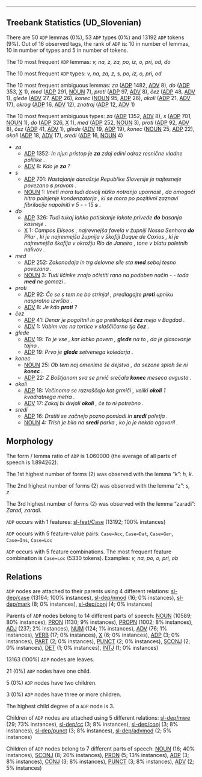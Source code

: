 

--------------------------------------------------------------------------------

## Treebank Statistics (UD_Slovenian)

There are 50 `ADP` lemmas (0%), 53 `ADP` types (0%) and 13192 `ADP` tokens (9%).
Out of 16 observed tags, the rank of `ADP` is: 10 in number of lemmas, 10 in number of types and 5 in number of tokens.

The 10 most frequent `ADP` lemmas: <em>v, na, z, za, po, iz, o, pri, od, do</em>

The 10 most frequent `ADP` types:  <em>v, na, za, z, s, po, iz, o, pri, od</em>

The 10 most frequent ambiguous lemmas: <em>za</em> ([ADP]() 1482, [ADV]() 8), <em>do</em> ([ADP]() 353, [X]() 1), <em>med</em> ([ADP]() 291, [NOUN]() 7), <em>proti</em> ([ADP]() 97, [ADV]() 8), <em>čez</em> ([ADP]() 48, [ADV]() 1), <em>glede</em> ([ADV]() 27, [ADP]() 26), <em>konec</em> ([NOUN]() 95, [ADP]() 26), <em>okoli</em> ([ADP]() 21, [ADV]() 17), <em>okrog</em> ([ADP]() 16, [ADV]() 12), <em>znotraj</em> ([ADP]() 12, [ADV]() 1)

The 10 most frequent ambiguous types:  <em>za</em> ([ADP]() 1352, [ADV]() 8), <em>s</em> ([ADP]() 701, [NOUN]() 1), <em>do</em> ([ADP]() 326, [X]() 1), <em>med</em> ([ADP]() 252, [NOUN]() 3), <em>proti</em> ([ADP]() 92, [ADV]() 8), <em>čez</em> ([ADP]() 41, [ADV]() 1), <em>glede</em> ([ADV]() 19, [ADP]() 19), <em>konec</em> ([NOUN]() 25, [ADP]() 22), <em>okoli</em> ([ADP]() 18, [ADV]() 17), <em>sredi</em> ([ADP]() 16, [NOUN]() 4)


* <em>za</em>
  * [ADP]() 1352: <em>In njun pristop je <b>za</b> zdaj edini odraz resnične vladne politike .</em>
  * [ADV]() 8: <em>Kdo je <b>za</b> ?</em>
* <em>s</em>
  * [ADP]() 701: <em>Nastajanje današnje Republike Slovenije je najtesneje povezano <b>s</b> pravom .</em>
  * [NOUN]() 1: <em>Imeti mora tudi dovolj nizko notranjo upornost , da omogoči hitro polnjenje kondenzatorja , ki se mora po pozitivni zaznavi fibrilacije napolniti v 5 - - 15 <b>s</b> .</em>
* <em>do</em>
  * [ADP]() 326: <em>Tudi tukaj lahko potiskanje lakote privede <b>do</b> basanja kasneje .</em>
  * [X]() 1: <em>Campos Elíseos , najrevnejša favela v župniji Nossa Senhora <b>do</b> Pilar , ki je najrevnejša župnija v škofiji Duque de Caxios , ki je najrevnejša škofija v okrožju Rio de Janeiro , tone v blatu poletnih nalivov .</em>
* <em>med</em>
  * [ADP]() 252: <em>Zakonodaja in trg delovne sile sta <b>med</b> seboj tesno povezana .</em>
  * [NOUN]() 3: <em>Tudi ličinke znajo očistiti rano na podoben način - - toda <b>med</b> ne gomazi .</em>
* <em>proti</em>
  * [ADP]() 92: <em>Če se s tem ne bo strinjal , predlagajte <b>proti</b> upniku nasprotno izvršbo .</em>
  * [ADV]() 8: <em>Je kdo <b>proti</b> ?</em>
* <em>čez</em>
  * [ADP]() 41: <em>Denar je pogoltnil in ga pretihotapil <b>čez</b> mejo v Bagdad .</em>
  * [ADV]() 1: <em>Vabim vas na tortice v slaščičarno tja <b>čez</b> .</em>
* <em>glede</em>
  * [ADV]() 19: <em>To je vse , kar lahko povem , <b>glede</b> na to , da je glasovanje tajno .</em>
  * [ADP]() 19: <em>Prvo je <b>glede</b> setvenega koledarja .</em>
* <em>konec</em>
  * [NOUN]() 25: <em>Ob tem naj omenimo še dejstvo , da sezone sploh še ni <b>konec</b> .</em>
  * [ADP]() 22: <em>Z Boštjanom sva se prvič srečala <b>konec</b> meseca avgusta .</em>
* <em>okoli</em>
  * [ADP]() 18: <em>Večinoma se razraščajo kot grmiči , veliki <b>okoli</b> 1 kvadratnega metra .</em>
  * [ADV]() 17: <em>Zakaj bi divjali <b>okoli</b> , če to ni potrebno .</em>
* <em>sredi</em>
  * [ADP]() 16: <em>Drstiti se začnejo pozno pomladi in <b>sredi</b> poletja .</em>
  * [NOUN]() 4: <em>Trish je bila na <b>sredi</b> parka , ko jo je nekdo ogovoril .</em>

## Morphology

The form / lemma ratio of `ADP` is 1.060000 (the average of all parts of speech is 1.894262).

The 1st highest number of forms (2) was observed with the lemma “k”: <em>h, k</em>.

The 2nd highest number of forms (2) was observed with the lemma “z”: <em>s, z</em>.

The 3rd highest number of forms (2) was observed with the lemma “zaradi”: <em>Zarad, zaradi</em>.

`ADP` occurs with 1 features: [sl-feat/Case]() (13192; 100% instances)

`ADP` occurs with 5 feature-value pairs: `Case=Acc`, `Case=Dat`, `Case=Gen`, `Case=Ins`, `Case=Loc`

`ADP` occurs with 5 feature combinations.
The most frequent feature combination is `Case=Loc` (5330 tokens).
Examples: <em>v, na, po, o, pri, ob</em>


## Relations

`ADP` nodes are attached to their parents using 4 different relations: [sl-dep/case]() (13164; 100% instances), [sl-dep/nmod]() (16; 0% instances), [sl-dep/mark]() (8; 0% instances), [sl-dep/conj]() (4; 0% instances)

Parents of `ADP` nodes belong to 14 different parts of speech: [NOUN]() (10589; 80% instances), [PRON]() (1130; 9% instances), [PROPN]() (1002; 8% instances), [ADJ]() (237; 2% instances), [NUM]() (124; 1% instances), [ADV]() (76; 1% instances), [VERB]() (17; 0% instances), [X]() (6; 0% instances), [ADP]() (3; 0% instances), [PART]() (2; 0% instances), [PUNCT]() (2; 0% instances), [SCONJ]() (2; 0% instances), [DET]() (1; 0% instances), [INTJ]() (1; 0% instances)

13163 (100%) `ADP` nodes are leaves.

21 (0%) `ADP` nodes have one child.

5 (0%) `ADP` nodes have two children.

3 (0%) `ADP` nodes have three or more children.

The highest child degree of a `ADP` node is 3.

Children of `ADP` nodes are attached using 5 different relations: [sl-dep/mwe]() (29; 73% instances), [sl-dep/cc]() (3; 8% instances), [sl-dep/conj]() (3; 8% instances), [sl-dep/punct]() (3; 8% instances), [sl-dep/advmod]() (2; 5% instances)

Children of `ADP` nodes belong to 7 different parts of speech: [NOUN]() (16; 40% instances), [SCONJ]() (8; 20% instances), [PRON]() (5; 13% instances), [ADP]() (3; 8% instances), [CONJ]() (3; 8% instances), [PUNCT]() (3; 8% instances), [ADV]() (2; 5% instances)

